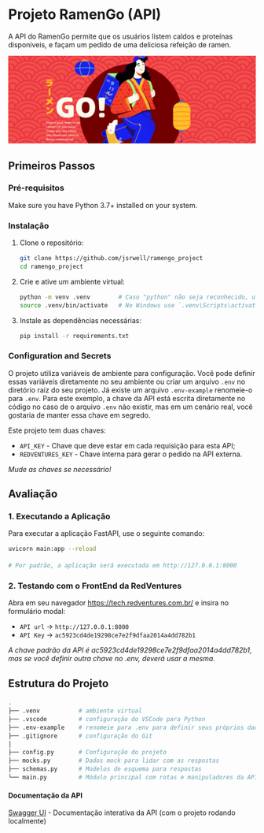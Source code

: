 # Projeto RamenGo (API)

A API do RamenGo permite que os usuários listem caldos e proteínas disponíveis, e façam um pedido de uma deliciosa refeição de ramen.

![RamenGo](assets/ramengo.png)

## Primeiros Passos

### Pré-requisitos

Make sure you have Python 3.7+ installed on your system.

### Instalação

1. Clone o repositório:

    ```bash
    git clone https://github.com/jsrwell/ramengo_project
    cd ramengo_project
    ```

2. Crie e ative um ambiente virtual:

    ```bash
    python -m venv .venv        # Caso "python" não seja reconhecido, use "python3" ou "py"
    source .venv/bin/activate   # No Windows use `.venv\Scripts\activate`
    ```

3. Instale as dependências necessárias:

    ```bash
    pip install -r requirements.txt
    ```

### Configuration and Secrets

O projeto utiliza variáveis de ambiente para configuração. Você pode definir essas variáveis diretamente no seu ambiente ou criar um arquivo `.env` no diretório raiz do seu projeto. Já existe um arquivo `.env-example` renomeie-o para `.env`. Para este exemplo, a chave da API está escrita diretamente no código no caso de o arquivo `.env` não existir, mas em um cenário real, você gostaria de manter essa chave em segredo.

Este projeto tem duas chaves:
- `API_KEY` - Chave que deve estar em cada requisição para esta API;
- `REDVENTURES_KEY` - Chave interna para gerar o pedido na API externa.

*Mude as chaves se necessário!*

## Avaliação

### 1. Executando a Aplicação

Para executar a aplicação FastAPI, use o seguinte comando:

```bash
uvicorn main:app --reload

# Por padrão, a aplicação será executada em http://127.0.0.1:8000
```

### 2. Testando com o FrontEnd da RedVentures

Abra em seu navegador https://tech.redventures.com.br/ e insira no formulário modal:

- `API url` -> `http://127.0.0.1:8000`
- `API Key` -> `ac5923cd4de19298ce7e2f9dfaa2014a4dd782b1`

*A chave padrão da API é ac5923cd4de19298ce7e2f9dfaa2014a4dd782b1, mas se você definir outra chave no .env, deverá usar a mesma.*

## Estrutura do Projeto

```bash
.
├── .venv           # ambiente virtual
├── .vscode         # configuração do VSCode para Python
├── .env-example    # renomeie para .env para definir seus próprios dados
├── .gitignore      # configuração do Git
│
├── config.py       # Configuração do projeto
├── mocks.py        # Dados mock para lidar com as respostas
├── schemas.py      # Modelos de esquema para respostas
└── main.py         # Módulo principal com rotas e manipuladores da API
```

#### Documentação da API

[Swagger UI](http://127.0.0.1:8000/docs) - Documentação interativa da API (com o projeto rodando localmente)